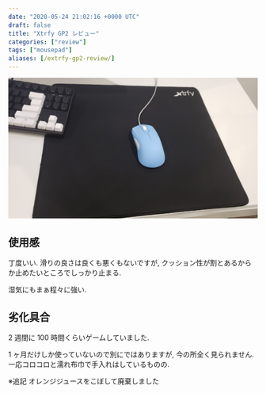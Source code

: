 ```yaml
---
date: "2020-05-24 21:02:16 +0000 UTC"
draft: false
title: "Xtrfy GP2 レビュー"
categories: ["review"]
tags: ["mousepad"]
aliases: [/extrfy-gp2-review/]
---
```


![](20200524204432.jpg)

## 使用感

丁度いい. 滑りの良さは良くも悪くもないですが, クッション性が割とあるからか止めたいところでしっかり止まる.

湿気にもまぁ程々に強い.

## 劣化具合

2 週間に 100 時間くらいゲームしていました.

1 ヶ月だけしか使っていないので別にではありますが, 今の所全く見られません. 一応コロコロと濡れ布巾で手入れはしているものの.

※追記
オレンジジュースをこぼして廃棄しました
